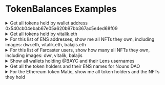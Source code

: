 # TokenBalances Examples

<details>

<summary>Get all tokens held by wallet address 0x540cb04ebab67e05a620b97bb367ac5e4ed68f09</summary>

```graphql
query QB5 {
  TokenBalances(input: {filter: { owner: {_eq: "0x540cb04ebab67e05a620b97bb367ac5e4ed68f09"}}, limit: 10, blockchain: ethereum}) {
    TokenBalance {
      amount
      chainId
      id
      lastUpdatedBlock
      lastUpdatedTimestamp
      owner {
        addresses
      }
      tokenAddress
      tokenId
      tokenType
      token {
        name
        symbol
      }
    }
  }
}
```

</details>

<details>

<summary>Get all tokens held by vitalik.eth</summary>

```graphql
query QB5 {
  TokenBalances(input: {filter: { owner: {_eq: "vitalik.eth"}}, limit: 10, blockchain: ethereum}) {
    TokenBalance {
      amount
      chainId
      id
      lastUpdatedBlock
      lastUpdatedTimestamp
      owner {
        addresses
      }
      tokenAddress
      tokenId
      tokenType
      token {
        name
        symbol
      }
    }
  }
}
```

</details>

<details>

<summary>For this list of ENS addresses, show me all NFTs they own, including images: dwr.eth, vitalik.eth, balajis.eth</summary>

```graphql
query MyQuery {
  TokenBalances(
    input: {filter: {owner: {_in: ["dwr.eth","vitalik.eth","balajis.eth"]}, tokenType: {_in: [ERC1155, ERC721]}}, blockchain: ethereum}
  ) {
    TokenBalance {
      amount
      tokenId
      tokenAddress
      tokenNfts {
        contentValue {
          image {
            medium
          }
        }
      }
      token {
        name
        symbol
      }
    }
  }
}
```

</details>

<details>

<summary>For this list of Farcaster users, show how many all NFTs they own, including images: dwr, vitalik, balajis</summary>

```graphql
query MyQuery {
  TokenBalances(
    input: {filter: {owner: {_in: ["fc_fname:v","fc_fname:dwr","fc_fname:balajis"]}, tokenType: {_in: [ERC1155, ERC721]}}, blockchain: ethereum, limit: 50}
  ) {
    TokenBalance {
      tokenAddress
      amount
      tokenType
      owner {
        addresses
        socials {
          profileName
          userAssociatedAddresses
        }
      }
    }
  }
}
```

</details>

<details>

<summary>Show all wallets holding @BAYC and their Lens usernames</summary>

```graphql
query MyQuery {
  TokenBalances(
    input: {filter: {tokenAddress: {_eq: "0xBC4CA0EdA7647A8aB7C2061c2E118A18a936f13D"}}, blockchain: ethereum, limit: 10}
  ) {
    TokenBalance {
      owner {
        addresses
        socials {
          profileName
        }
      }
    }
  }
}
```

</details>

<details>

<summary>Get all the token holders and their ENS names for Nouns DAO</summary>

```graphql
{
  TokenBalances(
    input: {filter: {tokenAddress: {_eq: "0x9C8fF314C9Bc7F6e59A9d9225Fb22946427eDC03"}}, limit: 10, blockchain: ethereum}
  ) {
    TokenBalance {
      owner {
        addresses
        primaryDomain {
          name
        }
        domains {
          name
        }
      }
    }
  }
}
```

</details>

<details>

<summary>For the Ethereum token Matic, show me all token holders and the NFTs they hold</summary>

```graphql
{
  TokenBalances(
    input: {blockchain: ethereum, filter: {tokenAddress: {_eq: "0x7D1AfA7B718fb893dB30A3aBc0Cfc608AaCfeBB0"}}, limit: 10}
  ) {
    TokenBalance {
      owner {
        identity
        addresses
        tokenBalances {
          tokenNfts {
            tokenId
            contentType
          }
        }
      }
    }
  }
}

```

</details>
